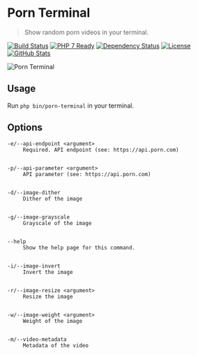 Porn Terminal
=============

> Show random porn videos in your terminal.

[![Build Status](https://img.shields.io/travis/redaxmedia/porn-terminal.svg)](https://travis-ci.org/redaxmedia/porn-terminal)
[![PHP 7 Ready](https://php7ready.timesplinter.ch/redaxmedia/porn-terminal/badge.svg)](https://travis-ci.org/redaxmedia/porn-terminal)
[![Dependency Status](https://gemnasium.com/badges/github.com/redaxmedia/porn-terminal.svg)](https://gemnasium.com/github.com/redaxmedia/porn-terminal)
[![License](https://img.shields.io/packagist/l/redaxmedia/porn-terminal.svg)](https://packagist.org/packages/redaxmedia/porn-terminal)
[![GitHub Stats](https://img.shields.io/badge/github-stats-ff5500.svg)](http://githubstats.com/redaxmedia/porn-terminal)

![Porn Terminal](https://i.imgur.com/tLgfkDQ.png)


Usage
-----

Run `php bin/porn-terminal` in your terminal.


Options
-------

```
-e/--api-endpoint <argument>
     Required. API endpoint (see: https://api.porn.com)


-p/--api-parameter <argument>
     API parameter (see: https://api.porn.com)


-d/--image-dither
     Dither of the image


-g/--image-grayscale
     Grayscale of the image


--help
     Show the help page for this command.


-i/--image-invert
     Invert the image


-r/--image-resize <argument>
     Resize the image


-w/--image-weight <argument>
     Weight of the image


-m/--video-metadata
     Metadata of the video
```
